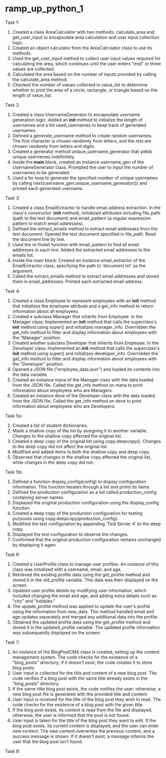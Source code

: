 # ramp_up_python_1

Task 1:
1. Created a class AreaCalculator with two methods: calculate_area and get_user_input to encapsulate area calculation and user input collection logic.
2. Created an object calculator from the AreaCalculator class to use its methods.
3. Used the get_user_input method to collect user input values required for calculating the area, which continues until the user enters "end" or three values are collected.
4. Calculated the area based on the number of inputs provided by calling the calculate_area method.
5. Checked the number of values collected in value_list to determine whether to print the area of a circle, rectangle, or triangle based on the length of value_list.

Task 2:
1. Created a class UsernameGenerator to encapsulate username generation logic. Added an __init__ method to initialize the length of usernames and a list used_usernames to keep track of generated usernames.
2. Defined a generate_username method to create random usernames. The first character is chosen randomly from letters, and the rest are chosen randomly from letters and digits.
3. Created a generator method unique_username_generator that yields unique usernames indefinitely.
4. Inside the __main__ block, created an instance username_gen of the UsernameGenerator class. Prompted the user to input the number of usernames to be generated.
6. Used a for loop to generate the specified number of unique usernames by calling next(username_gen.unique_username_generator()) and printed each generated username.

Task 3:
1. Created a class EmailExtractor to handle email address extraction. In the class's constructor (__init__ method), initialized attributes including file_path (path to the text document) and email_pattern (a regular expression pattern to match email addresses).
2. Defined the extract_emails method to extract email addresses from the text document: Opened the text document specified in file_path. Read the document line by line.
3. Used the re.findall function with email_pattern to find all email addresses in each line. Added the extracted email addresses to the emails list.
4. Inside the main block: Created an instance email_extractor of the EmailExtractor class, specifying the path to 'document.txt' as the argument.
5. Called the extract_emails method to extract email addresses and stored them in email_addresses. Printed each extracted email address.

Task 4:
1. Created a class Employee to represent employees with an __init__ method that initializes the employee attribute and a get_info method to return information about all employees.
2. Created a subclass Manager that inherits from Employee. In the Manager class: Implemented an __init__ method that calls the superclass's __init__ method using super() and initializes manager_info. Overridden the get_info method to filter and display information about employees with the "Manager" position.
3. Created another subclass Developer that inherits from Employee. In the Developer class: Implemented an __init__ method that calls the superclass's __init__ method using super() and initializes developer_info. Overridden the get_info method to filter and display information about employees with the "Developer" position.
4. Opened a JSON file ("employee_data.json") and loaded its contents into the data variable.
5. Created an instance mana of the Manager class with the data loaded from the JSON file. Called the get_info method on mana to print information about employees who are Managers.
6. Created an instance deve of the Developer class with the data loaded from the JSON file. Called the get_info method on deve to print information about employees who are Developers.

Task 5a:
1. Created a list of student dictionaries.
2. Made a shallow copy of the list by assigning it to another variable. Changes to the shallow copy affected the original list.
3. Created a deep copy of the original list using copy.deepcopy(). Changes to the deep copy did not affect the original list.
4. Modified and added items to both the shallow copy and deep copy.
5. Observed that changes in the shallow copy affected the original list, while changes in the deep copy did not.

Task 5b:
1. Defined a function display_config(config) to display configuration information. This function iterates through a list and prints its items.
2. Defined the production configuration as a list called production_config containing server names.
3. Displayed the original production configuration using the display_config function.
4. Created a deep copy of the production configuration for testing purposes using copy.deepcopy(production_config).
5. Modified the test configuration by appending 'Test Server 4' to the deep copy.
6. Displayed the test configuration to observe the changes.
7. Confirmed that the original production configuration remains unchanged by displaying it again.

Task 6:
1. Created a UserProfile class to manage user profiles. An instance of this class was initialized with a username, email, and age.
2. Retrieved the existing profile data using the get_profile method and stored it in the old_profile variable. This data was then displayed on the screen.
3. Updated user profile details by modifying user information, which included changing the email and age, and adding extra details such as "city" and "hobbies."
4. The update_profile method was applied to update the user's profile using the information from new_data. This method handled email and age updates separately and merged any additional data into the profile.
5. Obtained the updated profile data using the get_profile method and stored it in the updated_profile variable. The updated profile information was subsequently displayed on the screen.

Task 7:
1. An instance of the BlogPostCMS class is created, setting up the content management system. The code checks for the existence of a "blog_posts" directory; if it doesn't exist, the code creates it to store blog posts.
2. User input is collected for the title and content of a new blog post. The code verifies if a blog post with the same title already exists in the "blog_posts" directory.
3. If the same-title blog post exists, the code notifies the user; otherwise, a new blog post file is generated with the provided title and content.
4. User input is received for the title of the blog post they wish to read. The code checks for the existence of a blog post with the given title.
5. If the blog post exists, its content is read from the file and displayed; otherwise, the user is informed that the post is not found.
6. User input is taken for the title of the blog post they want to edit. If the blog post exists, its current content is displayed, and the user can enter new content. The new content overwrites the previous content, and a success message is shown. If it doesn't exist, a message informs the user that the blog post isn't found.

Task 8:
